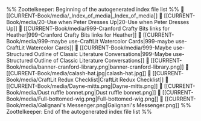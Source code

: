 %% Zoottelkeeper: Beginning of the autogenerated index file list  %%
📄 [[CURRENT-Book/media/_Index_of_media|_Index_of_media]]
📄 [[CURRENT-Book/media/20-Use when Peter Dresses Up|20-Use when Peter Dresses Up]]
📄 [[CURRENT-Book/media/999-Cranford Crafty Bits links for Heather|999-Cranford Crafty Bits links for Heather]]
📄 [[CURRENT-Book/media/999-maybe use-CraftLit Watercolor Cards|999-maybe use-CraftLit Watercolor Cards]]
📄 [[CURRENT-Book/media/999-Maybe use-Structured Outline of Classic Literature Conversations|999-Maybe use-Structured Outline of Classic Literature Conversations]]
📄 [[CURRENT-Book/media/banner-cranford-library.png|banner-cranford-library.png]]
📄 [[CURRENT-Book/media/calash-hat.jpg|calash-hat.jpg]]
📄 [[CURRENT-Book/media/CraftLit Redux Checklist|CraftLit Redux Checklist]]
📄 [[CURRENT-Book/media/Dayne-mitts.png|Dayne-mitts.png]]
📄 [[CURRENT-Book/media/Dust ruffle bonnet.png|Dust ruffle bonnet.png]]
📄 [[CURRENT-Book/media/Full-bottomed-wig.png|Full-bottomed-wig.png]]
📄 [[CURRENT-Book/media/Galignani's Messenger.png|Galignani's Messenger.png]]
%% Zoottelkeeper: End of the autogenerated index file list  %%
